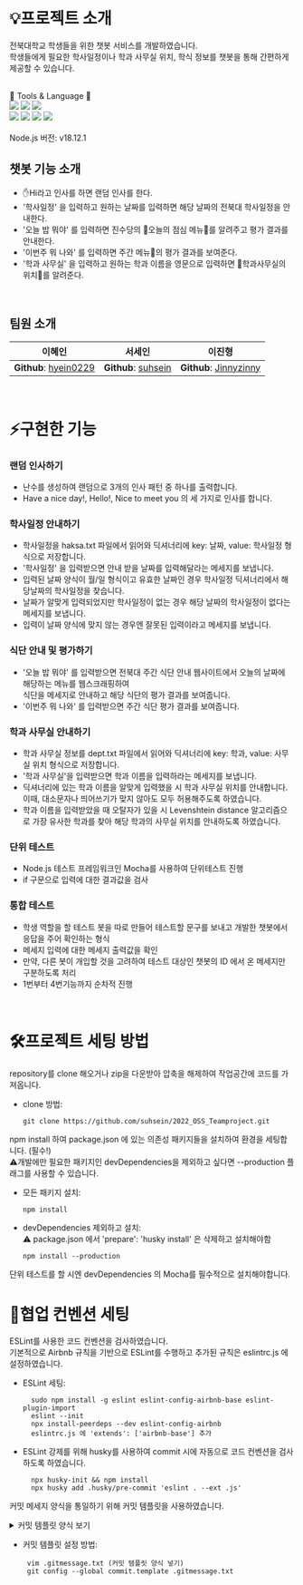 # 💡프로젝트 소개
전북대학교 학생들을 위한 챗봇 서비스를 개발하였습니다.<br>
학생들에게 필요한 학사일정이나 학과 사무실 위치, 학식 정보를 챗봇을 통해 간편하게 제공할 수 있습니다.<br>
<br>

📌 Tools & Language 📌<br>
<img src="https://img.shields.io/badge/JavaScript-F7DF1E?style=flat&logo=JavaScript&logoColor=white"/>
<img src="https://img.shields.io/badge/Node.js-339933?style=flat&logo=Node.js&logoColor=white"/>
<img src="https://img.shields.io/badge/Visual Studio Code-007ACC?style=flat&logo=Visual Studio Code&logoColor=white"/>
<br>
<img src="https://img.shields.io/badge/GitHub-181717?style=flat&logo=GitHub&logoColor=white"/>
<img src="https://img.shields.io/badge/ESLint-4B32C3?style=flat&logo=ESLint&logoColor=white"/> 
<img src="https://img.shields.io/badge/Mocha-8D6748?style=flat&logo=Mocha&logoColor=white"/>
<img src="https://img.shields.io/badge/GitHub Actions-2088FF?style=flat&logo=GitHub Actions&logoColor=white"/>
<br>
<br>
Node.js 버전: v18.12.1


## 챗봇 기능 소개
- ✋Hi라고 인사를 하면 랜덤 인사를 한다.<br>
- '학사일정' 을 입력하고 원하는 날짜를 입력하면 해당 날짜의 전북대 학사일정을 안내한다. <br>
- '오늘 밥 뭐야' 를 입력하면 진수당의 🍴오늘의 점심 메뉴🥄를 알려주고 평가 결과를 안내한다.<br>
- '이번주 뭐 나와' 를 입력하면 주간 메뉴🥄의 평가 결과를 보여준다.<br>
- '학과 사무실' 을 입력하고 원하는 학과 이름을 영문으로 입력하면 📣학과사무실의 위치📣를 알려준다.<br>
<br>

## 팀원 소개

| **이혜인** | **서세인** | **이진형** |
|:-----:|:-----:|:-----: |
 **Github**: [hyein0229](https://github.com/hyein0229) | **Github**: [suhsein](https://github.com/suhsein) | **Github**: [Jinnyzinny](https://github.com/Jinnyzinny) |
 <br>

# ⚡구현한 기능
### 랜덤 인사하기
- 난수를 생성하여 랜덤으로 3개의 인사 패턴 중 하나를 출력합니다.
- Have a nice day!, Hello!, Nice to meet you 의 세 가지로 인사를 합니다.

### 학사일정 안내하기
- 학사일정을 haksa.txt 파일에서 읽어와 딕셔너리에 key: 날짜, value: 학사일정 형식으로 저장합니다.
- '학사일정' 을 입력받으면 안내 받을 날짜를 입력해달라는 메세지를 보냅니다.
- 입력된 날짜 양식이 월/일 형식이고 유효한 날짜인 경우 학사일정 딕셔너리에서 해당날짜의 학사일정을 찾습니다.
- 날짜가 알맞게 입력되었지만 학사일정이 없는 경우 해당 날짜의 학사일정이 없다는 메세지를 보냅니다.
- 입력이 날짜 양식에 맞지 않는 경우엔 잘못된 입력이라고 메세지를 보냅니다.

### 식단 안내 및 평가하기
- '오늘 밥 뭐야' 를 입력받으면 전북대 주간 식단 안내 웹사이트에서 오늘의 날짜에 해당하는 메뉴를 웹스크래핑하여<br> 식단을 메세지로 안내하고 해당 식단의 평가 결과를 보여줍니다.
- '이번주 뭐 나와' 를 입력받으면 주간 식단 평가 결과를 보여줍니다.

### 학과 사무실 안내하기
- 학과 사무실 정보를 dept.txt 파일에서 읽어와 딕셔너리에 key: 학과, value: 사무실 위치 형식으로 저장합니다.
- '학과 사무실'을 입력받으면 학과 이름을 입력하라는 메세지를 보냅니다.
- 딕셔너리에 있는 학과 이름을 알맞게 입력했을 시 학과 사무실 위치를 안내합니다. 이때, 대소문자나 띄어쓰기가 맞지 않아도 모두 허용해주도록 하였습니다.
- 학과 이름을 입력받았을 때 오탈자가 있을 시 Levenshtein distance 알고리즘으로 가장 유사한 학과를 찾아 해당 학과의 사무실 위치를 안내하도록 하였습니다.

### 단위 테스트
- Node.js 테스트 프레임워크인 Mocha를 사용하여 단위테스트 진행
- if 구문으로 입력에 대한 결과값을 검사

### 통합 테스트
- 학생 역할을 할 테스트 봇을 따로 만들어 테스트할 문구를 보내고 개발한 챗봇에서 응답을 주어 확인하는 형식
- 메세지 입력에 대한 메세지 출력값을 확인
- 만약, 다른 봇이 개입할 것을 고려하여 테스트 대상인 챗봇의 ID 에서 온 메세지만 구분하도록 처리 
- 1번부터 4번기능까지 순차적 진행 
<br>


# 🛠프로젝트 세팅 방법
repository를 clone 해오거나 zip을 다운받아 압축을 해제하여 작업공간에 코드를 가져옵니다.<br>
- clone 방법:

      git clone https://github.com/suhsein/2022_OSS_Teamproject.git
    
npm install 하여 package.json 에 있는 의존성 패키지들을 설치하여 환경을 세팅합니다. (필수!)<br>
⚠️개발에만 필요한 패키지인 devDependencies을 제외하고 싶다면 --production 플래그를 사용할 수 있습니다.
- 모든 패키지 설치:

      npm install 

- devDependencies 제외하고 설치:<br>
  ⚠️ package.json 에서 'prepare': 'husky install' 은 삭제하고 설치해야함 

      npm install --production  
      
 단위 테스트를 할 시엔 devDependencies 의 Mocha를 필수적으로 설치해야합니다.
      
# 👬협업 컨벤션 세팅
ESLint를 사용한 코드 컨벤션을 검사하였습니다.<br>
기본적으로 Airbnb 규칙을 기반으로 ESLint를 수행하고 추가된 규칙은 eslintrc.js 에 설정하였습니다.
- ESLint 세팅:

        sudo npm install -g eslint eslint-config-airbnb-base eslint-plugin-import
        eslint --init
        npx install-peerdeps --dev eslint-config-airbnb
        eslintrc.js 에 'extends': ['airbnb-base'] 추가
        
- ESLint 강제를 위해 husky를 사용하여 commit 시에 자동으로 코드 컨벤션을 검사하도록 하였습니다.
      
        npx husky-init && npm install
        npx husky add .husky/pre-commit 'eslint . --ext .js'
      
        
커밋 메세지 양식을 통일하기 위해 커밋 템플릿을 사용하였습니다.
<details>
    <summary>커밋 템플릿 양식 보기</summary>
      
      ################
      # <타입> : <제목> 의 형식으로 제목을 아래 공백줄에 작성
      # 제목은 50자 이내 / 변경사항이 "무엇"인지 명확히 작성
      # 예) feat : 로그인 기능 추가

      # 바로 아래 공백은 지우지 마세요 (제목과 본문의 분리를 위함)

      ################
      # 본문(구체적인 내용)을 아랫줄에 작성
      # 여러 줄의 메시지를 작성할 땐 "-"로 구분 (한 줄은 72자 이내)

      ################
      # 꼬릿말(footer)을 아랫줄에 작성 (현재 커밋과 관련된 이슈 번호 추가 등)
      # 예) Close #7

      ################
      # feat : 새로운 기능 추가
      # fix : 버그 수정
      # docs : 문서 수정
      # test : 테스트 코드 추가
      # refact : 코드 리팩토링
      # style : 코드 의미에 영향을 주지 않는 변경사항
      # chore : 빌드 부분 혹은 패키지 매니저 수정사항
      ################

</details>
      
- 커밋 템플릿 설정 방법:
      
       vim .gitmessage.txt (커밋 템플릿 양식 넣기)
       git config --global commit.template .gitmessage.txt
      
      

